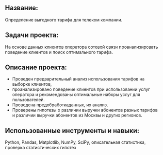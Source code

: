 ## Название: 
Определение выгодного тарифа для телеком компании.

## Задачи проекта:
На основе данных клиентов оператора сотовой связи проанализировать поведение клиентов и поиск оптимального тарифа.

## Описание проекта: 
- Проведен предварительный анализ использования тарифов на выборке клиентов,
- проанализировано поведение клиентов при использовании услуг оператора и рекомендованы оптимальные наборы услуг для пользователей.
- Проведена предобработкаданных, их анализ.
- Проверены гипотезы о различии выручки абонентов разных тарифов и различии выручки абонентов из Москвы и других регионов.

## Использованные инструменты и навыки: 
Python, Pandas, Matplotlib, NumPy, SciPy, описательная статистика, проверка статистических гипотез
